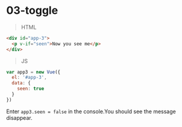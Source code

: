 # 03-toggle

>HTML
```html
<div id="app-3">
  <p v-if="seen">Now you see me</p>
</div>

```

>JS
```javascript
var app3 = new Vue({
  el: '#app-3',
  data: {
    seen: true
  }
})
```

Enter `app3.seen = false` in the console.You should see the message disappear.